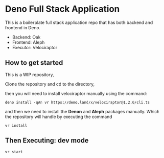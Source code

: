 # Deno Full Stack Application

This is a boilerplate full stack application repo that has both backend and frontend in Deno.

- Backend: Oak
- Frontend: Aleph
- Executor: Velociraptor

## How to get started

This is a WIP repository,

Clone the repository and cd to the directory,

then you will need to install velociraptor manually using the command:

```
deno install -qAn vr https://deno.land/x/velociraptor@1.2.0/cli.ts
```

and then we need to install the **Denon** and **Aleph** packages manually. Which the repository will handle by executing the command

```
vr install
```

## Then Executing: dev mode

```
vr start
```